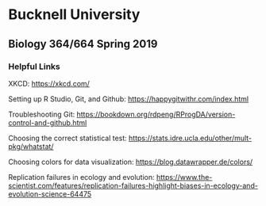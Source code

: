 # Bucknell University
## Biology 364/664 Spring 2019

### Helpful Links
XKCD:
https://xkcd.com/

Setting up R Studio, Git, and Github:
https://happygitwithr.com/index.html

Troubleshooting Git:
https://bookdown.org/rdpeng/RProgDA/version-control-and-github.html

Choosing the correct statistical test:
https://stats.idre.ucla.edu/other/mult-pkg/whatstat/

Choosing colors for data visualization:
https://blog.datawrapper.de/colors/

Replication failures in ecology and evolution: 
https://www.the-scientist.com/features/replication-failures-highlight-biases-in-ecology-and-evolution-science-64475
